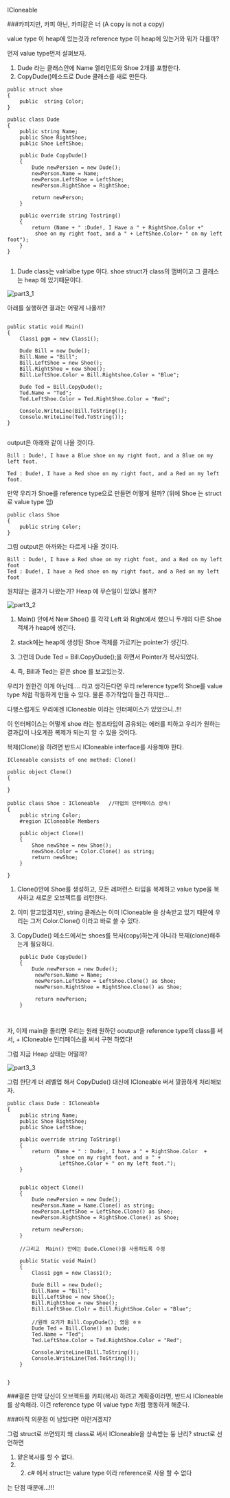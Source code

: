 ICloneable

###카피지만, 카피 아닌, 카피같은 너 (A copy is not a copy)

value type 이 heap에 있는것과 reference type 이 heap에 있는거와 뭐가 다를까?

먼저 value type먼저 살펴보자. 

1. Dude 라는 클래스안에 Name 엘리먼트와 Shoe 2개를 포함한다. 
2. CopyDude()메소드로 Dude 클래스를 새로 만든다.

```
public struct shoe
{
    public  string Color;
}

public class Dude
{
    public string Name;
    public Shoe RightShoe;
    public Shoe LeftShoe;
    
    public Dude CopyDude()
    {
        Dude newPersion = new Dude();
        newPerson.Name = Name;
        newPerson.LeftShoe = LeftShoe;
        newPerson.RightShoe = RightShoe;
        
        return newPerson;
    }
    
    public override string Tostring()
    {
        return (Name + " :Dude!, I Have a " + RightShoe.Color +"
         shoe on my right foot, and a " + LeftShoe.Color+ " on my left foot");
    }
}


```

1. Dude class는 valrialbe type 이다. shoe struct가 class의 맴버이고 그 클래스는 heap 에 있기때문이다.

![part3_1](http://www.c-sharpcorner.com/UploadFile/rmcochran/chsarp_memory401152006094206AM/Images/heapvsstack3-1.gif)


아래를 실행하면 결과는 어떻게 나올까?




```

public static void Main()
{
    Class1 pgm = new Class1();
    
    Dude Bill = new Dude();
    Bill.Name = "Bill";
    Bill.LeftShoe = new Shoe();
    Bill.RightShoe = new Shoe();
    Bill.LeftShoe.Color = Bill.Rightshoe.Color = "Blue";
    
    Dude Ted = Bill.CopyDude();
    Ted.Name = "Ted";
    Ted.LeftShoe.Color = Ted.RightShoe.Color = "Red";
    
    Console.WriteLine(Bill.ToString());
    Console.WriteLine(Ted.ToString());
}


```
output은 아래와 같이 나올 것이다.

```
Bill : Dude!, I have a Blue shoe on my right foot, and a Blue on my left foot.

Ted : Dude!, I have a Red shoe on my right foot, and a Red on my left foot.

```


만약 우리가 Shoe를 reference type으로 만들면 어떻게 될까? 
(위에 Shoe 는 struct로 value type 임)

```
public class Shoe
{
    public string Color;
}

```

그럼  output은 아까와는 다르게 나올 것이다.

```
Bill : Dude!, I have a Red shoe on my right foot, and a Red on my left foot
Ted : Dude!, I have a Red shoe on my right foot, and a Red on my left foot

```


원치않는 결과가 나왔는가? Heap 에 무슨일이 있었나 볼까?


![part3_2](http://www.c-sharpcorner.com/UploadFile/rmcochran/chsarp_memory401152006094206AM/Images/heapvsstack3-2.gif)


1. Main() 안에서 New Shoe() 를 각각 Left 와 Right에서 했으니 두개의 다른  Shoe객체가 heap에 생긴다.

2. stack에는 heap에 생성된 Shoe 객체를 가르키는 pointer가 생긴다.

4. 그런데 Dude Ted = Bill.CopyDude();을 하면서 Pointer가 복사되었다.
5. 즉, Bill과 Ted는 같은 shoe 를 보고있는것.

우리가 원한건 이게 아닌데....
라고 생각든다면 우리 reference type의 Shoe를 value type 처럼 작동하게 만들 수 있다. 물론 추가작업이 들긴 하지만...


다행스럽게도 우리에겐 ICloneable 이라는 인터페이스가 있었으니..!!!

이 인터페이스는 어떻게 shoe 라는 참조타입이 공유되는 에러를 피하고 우리가 원하는 결과값이 나오게끔 복제가 되는지 알 수 있을 것이다.

복제(Clone)을 하려면 반드시 ICloneable interface를 사용해야 한다.

```
ICloneable consists of one method: Clone()

public object Clone()
{

}

public class Shoe : ICloneable   //마법의 인터페이스 상속!
{
    public string Color;
    #region ICloneable Members
    
    public object Clone()
    {
        Shoe newShoe = new Shoe();
        newShoe.Color = Color.Clone() as string;
        return newShoe;
    }

}

```
1. Clone()안에 Shoe를 생성하고, 모든 레퍼런스 타입을 복제하고 value type을 복사하고 새로운 오브젝트를 리턴한다.

2. 이미 알고있겠지만, string 클래스는 이미 ICloneable 을 상속받고 있기 때문에 우리는 그저  Color.Clone() 이라고 바로 쓸 수 있다.

3. CopyDude() 메소드에서는 shoes를 복사(copy)하는게 아니라 복제(clone)해주는게 필요하다.

```
    public Dude CopyDude()
    {
        Dude newPerson = new Dude();
         newPerson.Name = Name;
         newPerson.LeftShoe = LeftShoe.Clone() as Shoe;
         newPerson.RightShoe = RightShoe.Clone() as Shoe;

         return newPerson;
    }



```
 자, 이제 main을 돌리면 우리는 원래 원하던 ooutput을 reference type의 class를 써서, + ICloneable 인터페이스를 써서 구현 하였다!
 
 그럼 지금 Heap 상태는 어떨까?
 
 ![part3_3](http://www.c-sharpcorner.com/UploadFile/rmcochran/chsarp_memory401152006094206AM/Images/heapvsstack3-3.gif)
 


그럼 한단계 더 레벨업 해서 CopyDude() 대신에 ICloneable 써서 깔끔하게 처리해보자.

```
public class Dude : ICloneable
{
    public string Name;
    public Shoe RightShoe;
    public Shoe LeftShoe;
    
    public override string ToString()
    {
        return (Name + " : Dude!, I have a " + RightShoe.Color  +
                " shoe on my right foot, and a " +
                 LeftShoe.Color + " on my left foot.");
    }
    
    
    public object Clone()
    {
        Dude newPersion = new Dude();
        newPerson.Name = Name.Clone() as string;
        newPerson.LeftShoe = LeftShoe.Clone() as Shoe;
        newPerson.RightShoe = RightShoe.Clone() as Shoe;
        
        return newPerson;
    }
    
    //그리고  Main() 안에는 Dude.Clone()을 사용하도록 수정
    
    public Static void Main()
    {
        Class1 pgm = new Class1();
        
        Dude Bill = new Dude();
        Bill.Name = "Bill";
        Bill.LeftShoe = new Shoe();
        Bill.RightShoe = new Shoe();
        Bill.LeftShoe.Clolr = Bill.RightShoe.Color = "Blue";
        
        //원래 요기가 Bill.CopyDude(); 였음 ㅎㅎ 
        Dude Ted = Bill.Clone() as Dude;
        Ted.Name = "Ted";
        Ted.LeftShoe.Color = Ted.RightShoe.Color = "Red";
        
        Console.WriteLine(Bill.ToString());
        Console.WriteLine(Ted.ToString());
    }

    
}

```

###결론
만약 당신이 오브젝트를 카피(복사) 하려고 계획중이라면, 반드시 ICloneable 를 상속해라. 이건 reference type 이 value type 처럼 행동하게 해준다. 

###아직 의문점 이 남았다면 이런거겠지?

그럼 struct로 쓰면되지 왜 class로 써서 ICloneable을 상속받는 둥 난리?
struct로 선언하면 
1. 얕은복사를 할 수 없다. 
2. 2. c# 에서 struct는 valure type  이라 reference로 사용 할 수 없다

는 단점 때문에...!!!
